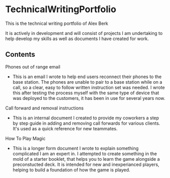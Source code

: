 # TechnicalWritingPortfolio
This is the technical writing portfolio of Alex Berk

It is actively in development and will consist of projects I am undertaking to help develop my skills as well as documents I have created for work.

## Contents
Phones out of range email

- This is an email I wrote to help end users reconnect their phones to the base station. The phones are unable to pair to a base station while on a call, so a clear, easy to follow written instruction set was needed. I wrote this after testing the process myself with the same type of device that was deployed to the customers, it has been in use for several years now.

Call forward and removal instructions

- This is an internal document I created to provide my coworkers a step by step guide in adding and removing call forwards for various clients. It's used as a quick reference for new teammates.

How To Play Magic

- This is a longer form document I wrote to explain something complicated I am an expert in. I attempted to create something in the mold of a starter booklet, that helps you to learn the game alongside a preconstucted deck. It is intended for new and inexperianced players, helping to build a foundation of how the game is played.